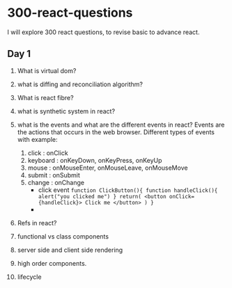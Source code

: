 # 300-react-questions
I will explore 300 react questions, to revise basic to advance react.

## Day 1
1. What is virtual dom?
2. what is diffing and reconciliation algorithm?
3. What is react fibre?
4. what is synthetic system in react?
5. what is the events and what are the different events in react?
      Events are the actions that occurs in the web browser.
      Different types of events with example:
      1. click : onClick
      2. keyboard : onKeyDown, onKeyPress, onKeyUp
      3. mouse : onMouseEnter, onMouseLeave, onMouseMove
      4. submit : onSubmit
      5. change : onChange
         - click event
        ```function ClickButton(){
            function handleClick(){
           alert("you clicked me")
           }
           return(
           <button onClick={handleClick}>
            Click me
           </button>
           )
           }```
         - 
         

6. Refs in react?
7. functional vs class components
8. server side and client side rendering
9. high order components.
10. lifecycle


